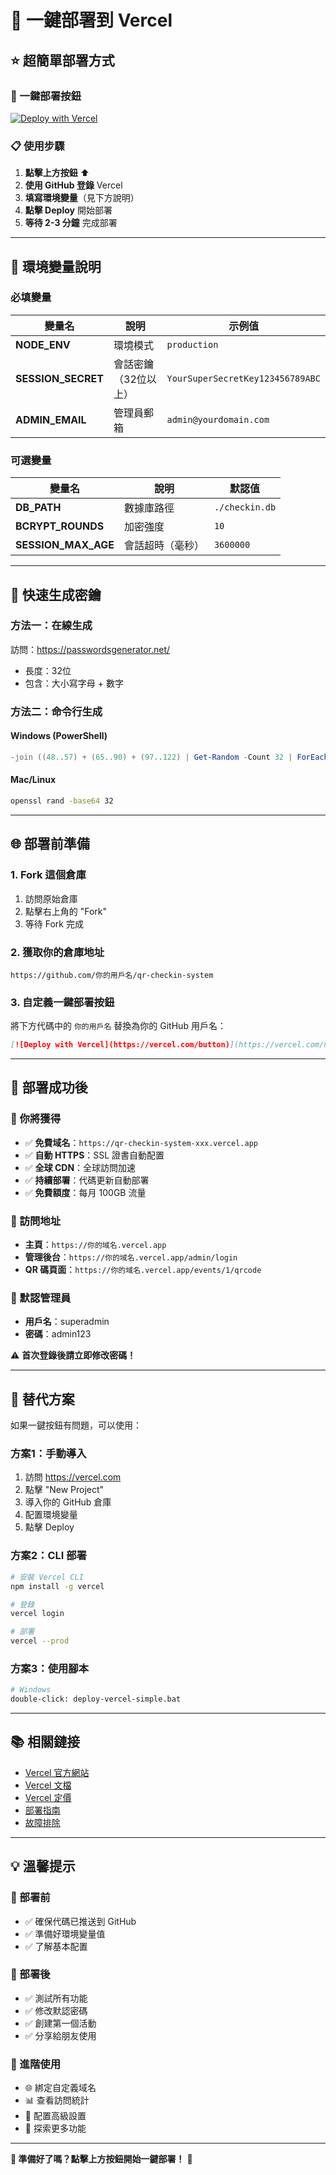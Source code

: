 # 🚀 一鍵部署到 Vercel

## ⭐ 超簡單部署方式

### 🎯 一鍵部署按鈕

[![Deploy with Vercel](https://vercel.com/button)](https://vercel.com/new/clone?repository-url=https://github.com/你的用戶名/qr-checkin-system&env=NODE_ENV,SESSION_SECRET,ADMIN_EMAIL,DB_PATH,BCRYPT_ROUNDS,SESSION_MAX_AGE&envDescription=QR%E7%B0%BD%E5%88%B0%E7%B3%BB%E7%B5%B1%E7%92%B0%E5%A2%83%E8%AE%8A%E9%87%8F&envLink=https://github.com/你的用戶名/qr-checkin-system#環境變量說明)

### 📋 使用步驟

1. **點擊上方按鈕** ⬆️
2. **使用 GitHub 登錄** Vercel
3. **填寫環境變量**（見下方說明）
4. **點擊 Deploy** 開始部署
5. **等待 2-3 分鐘** 完成部署

---

## 🔧 環境變量說明

### 必填變量

| 變量名 | 說明 | 示例值 |
|--------|------|--------|
| **NODE_ENV** | 環境模式 | `production` |
| **SESSION_SECRET** | 會話密鑰（32位以上） | `YourSuperSecretKey123456789ABC` |
| **ADMIN_EMAIL** | 管理員郵箱 | `admin@yourdomain.com` |

### 可選變量

| 變量名 | 說明 | 默認值 |
|--------|------|--------|
| **DB_PATH** | 數據庫路徑 | `./checkin.db` |
| **BCRYPT_ROUNDS** | 加密強度 | `10` |
| **SESSION_MAX_AGE** | 會話超時（毫秒） | `3600000` |

---

## 🎯 快速生成密鑰

### 方法一：在線生成
訪問：https://passwordsgenerator.net/
- 長度：32位
- 包含：大小寫字母 + 數字

### 方法二：命令行生成

#### Windows (PowerShell)
```powershell
-join ((48..57) + (65..90) + (97..122) | Get-Random -Count 32 | ForEach-Object {[char]$_})
```

#### Mac/Linux
```bash
openssl rand -base64 32
```

---

## 🌐 部署前準備

### 1. Fork 這個倉庫
1. 訪問原始倉庫
2. 點擊右上角的 "Fork"
3. 等待 Fork 完成

### 2. 獲取你的倉庫地址
```
https://github.com/你的用戶名/qr-checkin-system
```

### 3. 自定義一鍵部署按鈕
將下方代碼中的 `你的用戶名` 替換為你的 GitHub 用戶名：

```markdown
[![Deploy with Vercel](https://vercel.com/button)](https://vercel.com/new/clone?repository-url=https://github.com/你的用戶名/qr-checkin-system&env=NODE_ENV,SESSION_SECRET,ADMIN_EMAIL&envDescription=QR%E7%B0%BD%E5%88%B0%E7%B3%BB%E7%B5%B1%E7%92%B0%E5%A2%83%E8%AE%8A%E9%87%8F)
```

---

## 🎉 部署成功後

### 🌟 你將獲得
- ✅ **免費域名**：`https://qr-checkin-system-xxx.vercel.app`
- ✅ **自動 HTTPS**：SSL 證書自動配置
- ✅ **全球 CDN**：全球訪問加速
- ✅ **持續部署**：代碼更新自動部署
- ✅ **免費額度**：每月 100GB 流量

### 📱 訪問地址
- **主頁**：`https://你的域名.vercel.app`
- **管理後台**：`https://你的域名.vercel.app/admin/login`
- **QR 碼頁面**：`https://你的域名.vercel.app/events/1/qrcode`

### 👤 默認管理員
- **用戶名**：superadmin
- **密碼**：admin123

⚠️ **首次登錄後請立即修改密碼！**

---

## 🚀 替代方案

如果一鍵按鈕有問題，可以使用：

### 方案1：手動導入
1. 訪問 https://vercel.com
2. 點擊 "New Project"
3. 導入你的 GitHub 倉庫
4. 配置環境變量
5. 點擊 Deploy

### 方案2：CLI 部署
```bash
# 安裝 Vercel CLI
npm install -g vercel

# 登錄
vercel login

# 部署
vercel --prod
```

### 方案3：使用腳本
```bash
# Windows
double-click: deploy-vercel-simple.bat
```

---

## 📚 相關鏈接

- [Vercel 官方網站](https://vercel.com)
- [Vercel 文檔](https://vercel.com/docs)
- [Vercel 定價](https://vercel.com/pricing)
- [部署指南](vercel-quick-deploy.md)
- [故障排除](vercel-deployment-guide.md)

---

## 💡 溫馨提示

### 🎯 部署前
- ✅ 確保代碼已推送到 GitHub
- ✅ 準備好環境變量值
- ✅ 了解基本配置

### 🎯 部署後
- ✅ 測試所有功能
- ✅ 修改默認密碼
- ✅ 創建第一個活動
- ✅ 分享給朋友使用

### 🎯 進階使用
- 🌐 綁定自定義域名
- 📊 查看訪問統計
- 🔧 配置高級設置
- 🚀 探索更多功能

---

**🎉 準備好了嗎？點擊上方按鈕開始一鍵部署！** 🚀